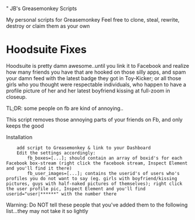 " JB's Greasemonkey Scripts

My personal scripts for Greasemonkey
Feel free to clone, steal, rewrite, destroy or claim them as your own

Hoodsuite Fixes
=================

Hoodsuite is pretty damn awesome..until you link it to Facebook and realize how many friends you have that are hooked on those silly apps, and spam your damn feed with the latest badge they got in Toy-Kicker; or all those girls who you thought were respectable individuals, who happen to have a profile picture of her and her latest boyfriend kissing at full-zoom in closeup. 

TL;DR: some people on fb are kind of annoying..

This script removes those annoying parts of your friends on Fb, and only keeps the good

Installation
``````
	add script to Greasemonkey & link to your Dashboard
	Edit the settings accordingly:
		fb_boxes=[...]; should contain an array of boxid's for each Facebook box-stream (right click the facebook stream, Inspect Element and you'll find it there)
		fb_user_images=[...]; contains the userid's of users who's profiles you do not want to say (eg. girls with boyfriend/kissing pictures, guys with half-naked pictures of themselves); right click the user profile pic, Inspect Element and you'll find userid="user|******" with the number there
``````
 Warning: Do NOT tell these people that you've added them to the following list...they may not take it so lightly
